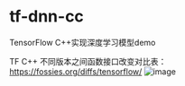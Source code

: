 # tf-dnn-cc
TensorFlow C++实现深度学习模型demo

TF C++ 不同版本之间函数接口改变对比表：https://fossies.org/diffs/tensorflow/
![image](https://user-images.githubusercontent.com/36963108/163410372-949b90bc-6233-45a3-b699-47cbfa5eb525.png)
